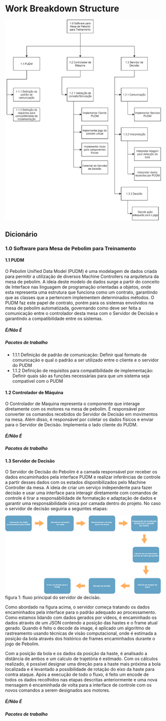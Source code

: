 # Work Breakdown Structure

[![eap.jpg](img/eap.jpg)](img/eap.jpg)

## Dicionário

### 1.0 Software para Mesa de Pebolim para Treinamento

#### 1.1 PUDM

O Pebolim Unified Data Model (PUDM) é uma modelagem de dados criada para permitir a utilização de diversos Machine Controllers na arquitetura da mesa de pebolim. A ideia deste modelo de dados surge a partir do conceito de Interface nas linguagem de programação orientadas a objetos, onde esta representa uma estrutura que funciona como um contrato, garantindo que as classes que a pertencem implementem determinados métodos. O PUDM faz este papel de contrato, porém para os sistemas envolvidos na mesa de pebolim automatizada, governando como deve ser feita a comunicação entre o controlador desta mesa com o Servidor de Decisão e garantindo a compatibilidade entre os sistemas.

##### É/Não É



##### Pacotes de trabalho
- 1.1.1 Definição de padrão de comunicação: Definir qual formato de comunicação e qual o padrão a ser utilizado entre o cliente e o servidor do PUDM
- 1.1.2 Definição de requisitos para compatibilidade de implementação: Definir quais são as funções necessárias para que um sistema seja compatível com o PUDM

#### 1.2 Controlador de Máquina

O Controlador de Maquina representa o componente que interage diretamente com os motores na mesa de pebolim. É responsável por converter os comandos recebidos do Servidor de Decisão em movimentos na mesa. Além disso, é responsável por coletar os dados físicos e enviar para o Servidor de Decisão. Implementa o lado cliente do PUDM.

##### É/Não É



##### Pacotes de trabalho


#### 1.3 Servidor de Decisão

O Servidor de Decisão do Pebolim é a camada responsável por receber os dados encaminhados pela interface PUDM e realizar inferências de controle a partir desses dados com os estados disponibilizados pelo Machine Controller da mesa. A ideia de criar um serviço independente para fazer decisão e usar uma interface para interagir diretamente com comandos de controle é tirar a responsábilidade de formatação e adaptação de dados e garantir uma responsábilidade única por camada dentro do projeto. No caso o servidor de decisão seguiria a seguintes etapas:


![fluxo-decision-server](./img/fluxo-decision-server.png)
figura 1: fluxo principal do servidor de decisão.

Como abordado na figura acima, o servidor começa tratando os dados encaminhados pela interface para o padrão adequado ao processamento. Como estamos lidando com dados gerados por vídeos, é encaminhado os dados através de um JSON contendo a posição das hastes e o frame atual gerado. Quando é feito o decode da image, é aplicado um algoritmo de rastreamento usando técnicas de visão computacional, onde é estimada a posição da bola através dos histórico de frames encaminhados durante o jogo de Pebolim. 

Com a posição da bola e os dados da posição da haste, é analisado a distância de ambos e um calculo de trajetória é estimado. Com os cálculos realizado, é possível designar uma direção para a haste mais próxima a bola localizada e é levantado a possibilidade de rotação do eixo da haste para contra ataque. Após a execução de todo o fluxo, é feito um encode de todos  os dados recolhidos nas etapas descritas anteriormente e uma nova mensagem é encaminhada de volta para a interface de controle com os novos comandos a serem designados aos motores.

<!-- criando um workflow dentro da estrutura, onde a cada camada os dados encaminhado são lapidados até que o formato seja adequado e processado da forma correta para que a mesa responda da forma adequada no campo.  -->

##### É/Não É



##### Pacotes de trabalho
